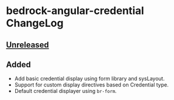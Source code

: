 # bedrock-angular-credential ChangeLog

## [Unreleased]

## Added
- Add basic credential display using form library and sysLayout.
- Support for custom display directives based on Credential type.
- Default credential displayer using `br-form`.

[Unreleased]: https://github.com/digitalbazaar/bedrock-angular-resource/compare/0.0.0...HEAD
